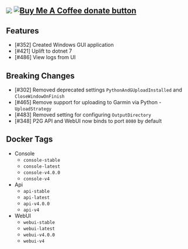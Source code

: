 [![](https://img.shields.io/static/v1?label=Sponsor&message=%E2%9D%A4&logo=GitHub&color=%23fe8e86)](https://github.com/sponsors/philosowaffle) <span class="badge-buymeacoffee"><a href="https://www.buymeacoffee.com/philosowaffle" title="Donate to this project using Buy Me A Coffee"><img src="https://img.shields.io/badge/buy%20me%20a%20coffee-donate-yellow.svg" alt="Buy Me A Coffee donate button" /></a></span>
---

## Features

- [#352] Created Windows GUI application
- [#421] Uplift to dotnet 7
- [#486] View logs from UI

## Breaking Changes

- [#302] Removed deprecated settings `PythonAndGUploadInstalled` and `CloseWindowOnFinish`
- [#465] Remove support for uploading to Garmin via Python - `UploadStrategy`
- [#483] Removed setting for configuring `OutputDirectory`
- [#348] P2G API and WebUI now binds to port `8080` by default

## Docker Tags

- Console
    - `console-stable`
    - `console-latest`
    - `console-v4.0.0`
    - `console-v4`
- Api
    - `api-stable`
    - `api-latest`
    - `api-v4.0.0`
    - `api-v4`
- WebUI
    - `webui-stable`
    - `webui-latest`
    - `webui-v4.0.0`
    - `webui-v4`
